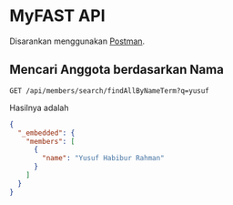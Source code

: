 # MyFAST API

Disarankan menggunakan [Postman](https://www.getpostman.com/).

## Mencari Anggota berdasarkan Nama

```
GET /api/members/search/findAllByNameTerm?q=yusuf
```

Hasilnya adalah 

```json
{
  "_embedded": {
    "members": [
      {
        "name": "Yusuf Habibur Rahman"
      }
    ]
  }
}
```
